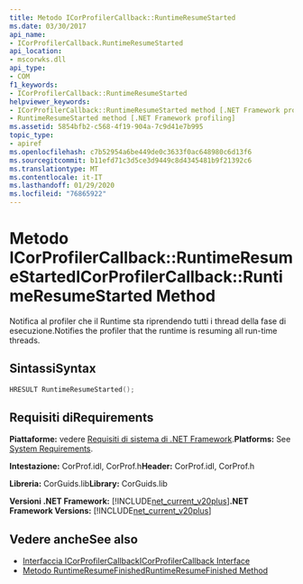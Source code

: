 ```yaml
---
title: Metodo ICorProfilerCallback::RuntimeResumeStarted
ms.date: 03/30/2017
api_name:
- ICorProfilerCallback.RuntimeResumeStarted
api_location:
- mscorwks.dll
api_type:
- COM
f1_keywords:
- ICorProfilerCallback::RuntimeResumeStarted
helpviewer_keywords:
- ICorProfilerCallback::RuntimeResumeStarted method [.NET Framework profiling]
- RuntimeResumeStarted method [.NET Framework profiling]
ms.assetid: 5854bfb2-c568-4f19-904a-7c9d41e7b995
topic_type:
- apiref
ms.openlocfilehash: c7b52954a6be449de0c3633f0ac648980c6d13f6
ms.sourcegitcommit: b11efd71c3d5ce3d9449c8d4345481b9f21392c6
ms.translationtype: MT
ms.contentlocale: it-IT
ms.lasthandoff: 01/29/2020
ms.locfileid: "76865922"
---
```

# <a name="icorprofilercallbackruntimeresumestarted-method"></a><span data-ttu-id="ced74-102">Metodo ICorProfilerCallback::RuntimeResumeStarted</span><span class="sxs-lookup"><span data-stu-id="ced74-102">ICorProfilerCallback::RuntimeResumeStarted Method</span></span>
<span data-ttu-id="ced74-103">Notifica al profiler che il Runtime sta riprendendo tutti i thread della fase di esecuzione.</span><span class="sxs-lookup"><span data-stu-id="ced74-103">Notifies the profiler that the runtime is resuming all run-time threads.</span></span>  
  
## <a name="syntax"></a><span data-ttu-id="ced74-104">Sintassi</span><span class="sxs-lookup"><span data-stu-id="ced74-104">Syntax</span></span>  
  
```cpp  
HRESULT RuntimeResumeStarted();  
```  
  
## <a name="requirements"></a><span data-ttu-id="ced74-105">Requisiti di</span><span class="sxs-lookup"><span data-stu-id="ced74-105">Requirements</span></span>  
 <span data-ttu-id="ced74-106">**Piattaforme:** vedere [Requisiti di sistema di .NET Framework](../../../../docs/framework/get-started/system-requirements.md).</span><span class="sxs-lookup"><span data-stu-id="ced74-106">**Platforms:** See [System Requirements](../../../../docs/framework/get-started/system-requirements.md).</span></span>  
  
 <span data-ttu-id="ced74-107">**Intestazione:** CorProf.idl, CorProf.h</span><span class="sxs-lookup"><span data-stu-id="ced74-107">**Header:** CorProf.idl, CorProf.h</span></span>  
  
 <span data-ttu-id="ced74-108">**Libreria:** CorGuids.lib</span><span class="sxs-lookup"><span data-stu-id="ced74-108">**Library:** CorGuids.lib</span></span>  
  
 <span data-ttu-id="ced74-109">**Versioni .NET Framework:** [!INCLUDE[net_current_v20plus](../../../../includes/net-current-v20plus-md.md)]</span><span class="sxs-lookup"><span data-stu-id="ced74-109">**.NET Framework Versions:** [!INCLUDE[net_current_v20plus](../../../../includes/net-current-v20plus-md.md)]</span></span>  
  
## <a name="see-also"></a><span data-ttu-id="ced74-110">Vedere anche</span><span class="sxs-lookup"><span data-stu-id="ced74-110">See also</span></span>

- [<span data-ttu-id="ced74-111">Interfaccia ICorProfilerCallback</span><span class="sxs-lookup"><span data-stu-id="ced74-111">ICorProfilerCallback Interface</span></span>](icorprofilercallback-interface.md)
- [<span data-ttu-id="ced74-112">Metodo RuntimeResumeFinished</span><span class="sxs-lookup"><span data-stu-id="ced74-112">RuntimeResumeFinished Method</span></span>](icorprofilercallback-runtimeresumefinished-method.md)
